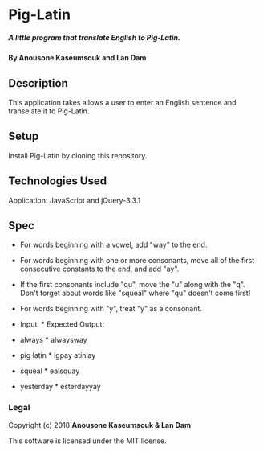 # Pig-Latin

##### A little program that translate English to Pig-Latin.

#### By Anousone Kaseumsouk and Lan Dam

## Description

This application takes allows a user to enter an English sentence and transelate it to Pig-Latin.

## Setup

Install Pig-Latin by cloning this repository.

## Technologies Used

Application: JavaScript and jQuery-3.3.1

## Spec

* For words beginning with a vowel, add "way" to the end.
* For words beginning with one or more consonants, move all of the first consecutive constants to the end, and add "ay".
* If the first consonants include "qu", move the "u" along with the "q". Don't forget about words like "squeal" where "qu" doesn't come first!
* For words beginning with "y", treat "y" as a consonant.

* Input:                    * Expected Output:
* always                    * alwaysway
* pig latin                 * igpay atinlay
* squeal                    * ealsquay
* yesterday                 * esterdayyay

### Legal

Copyright (c) 2018 **Anousone Kaseumsouk & Lan Dam**

This software is licensed under the MIT license.
